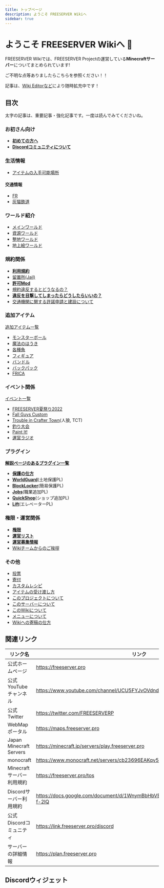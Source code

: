 ```yaml
---
title: トップページ
description: ようこそ FREESERVER Wikiへ
sidebar: true
---
```


# ようこそ FREESERVER Wikiへ :tada:

FREESERVER Wikiでは、FREESERVER Projectの運営している**Minecraftサーバー**についてまとめられています!

ご不明な点等ありましたらこちらを参照ください！！

記事は、[Wiki Editorなど](about-wiki)により随時拡充中です！

## 目次

太字の記事は、重要記事・強化記事です。一度は読んでみてくださいね。

### お初さん向け

* **[初めての方へ](beginners-guide)**
* **[Discordコミュニティについて](discord)**


### 生活情報

* [アイテムの入手可能場所](facility-index/)

#### 交通情報

* [FR](transports/train/fr/)
* [灰猫鉄道](transports/train/gray27/)

### ワールド紹介

* [メインワールド](world/main/)
* [資源ワールド](world/shigen)
* [整地ワールド](world/seichi)
* [地上絵ワールド](world/art-world)

### 規約関係

* **[利用規約](terms/)**
* [留置所(Jail)](jail)
* **[許可Mod](allow-mods)**
* [規約違反するとどうなるの？](terms/violation)
* **[違反を目撃してしまったらどうしたらいいの？](terms/violation-look)**
* [交通機関に関する許諾申請と建設について](terms/how-to-apply-for-railway-construction)

### 追加アイテム

[追加アイテム一覧](item/)

* [モンスターボール](item/monsterbowl)
* [魔法のほうき](item/broom)
* [各種魚](item/addfish)
* [フィギュア](item/figure)
* [バンドル](item/bundle)
* [バックパック](item/backpack)
* [FRICA](item/frica)

### イベント関係

[イベント一覧](event/)

* [FREESERVER夏祭り2022](event/admin/summer_festival_2022)
* [Fall Guys Custom](event/admin/FallGuysCustom)
* [Trouble in Crafter Town](event/admin/tct)(人狼, TCT)
* [釣り大会](event/admin/fishcontest)
* [Paint It!](event/admin/paint-it)
* [運営ラジオ](event/admin/radio)

### プラグイン

**[解説ページのあるプラグイン一覧](plugin/)**

* **[保護の仕方](plugin/how-to-protect.md)**
* **[WorldGuard](plugin/worldguard)**(土地保護PL)
* **[BlockLocker](plugin/blocklocker)**(簡易保護PL)
* **[Jobs](plugin/jobs)**(職業追加PL)
* **[QuickShop](plugin/quickshop)**(ショップ追加PL)
* **[Lift](plugin/lift)**(エレベーターPL)

### 権限・運営関係

* **[権限](permissions)**
* **[運営リスト](admins/)**
* **[運営募集情報](recruit-info)**
* [Wikiチームからのご挨拶](from-wikiteam)

### その他

* [投票](vote)
* [寄付](donate)
* [カスタムレシピ](custom-recipe)
* [アイテムの受け渡し方](how-to/senditem)
* [このプロジェクトについて](about-project)
* [このサーバーについて](about-server)
* [このWikiについて](about-wiki)
* [メニューについて](menu.md)
* [Wikiへの寄稿の仕方](how-to/edit-wiki.md)

## 関連リンク

| リンク名 | リンク |
| --- | --- |
| 公式ホームページ | <https://freeserver.pro> |
| 公式YouTubeチャンネル | <https://www.youtube.com/channel/UCU5FYJvOVdndHU_CQFXkZ9g> |
| 公式Twitter | <https://twitter.com/FREESERVERP> |
| WebMapポータル | <https://maps.freeserver.pro> |
| Japan Minecraft Servers | <https://minecraft.jp/servers/play.freeserver.pro> |
| monocraft | <https://www.monocraft.net/servers/cb23696EAKqv51cX1L6U> |
| Minecraftサーバー利用規約 | <https://freeserver.pro/tos> |
| Discordサーバー利用規約 | <https://docs.google.com/document/d/1WnymBbHbVBsbLBSIvH1x5OMJXaehRiV14faSF-f-2lQ> |
| 公式Discordコミュニティ | <https://link.freeserver.pro/discord> |
| サーバーの詳細情報| <https://plan.freeserver.pro> |

## Discordウィジェット

<discord-widget url="https://discord.com/api/guilds/393963617604861952/widget.json"/>
